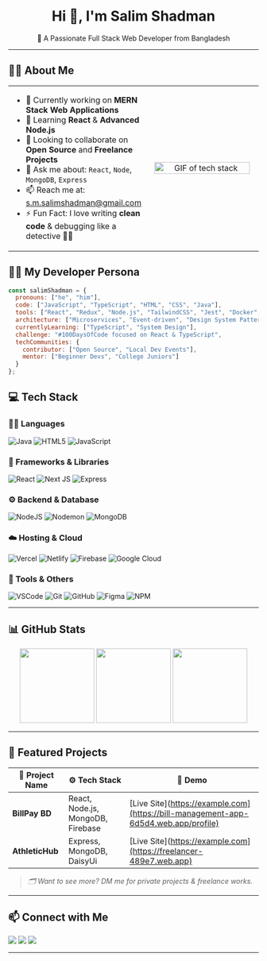 <h1 align="center">Hi 👋, I'm Salim Shadman</h1>
<p align="center">🚀 A Passionate Full Stack Web Developer from Bangladesh</p>

---
## 🧑‍💻 About Me

<div align="center">
  <table>
    <tr>
      <td width="50%" valign="top">

<ul>
  <li>🔭 Currently working on <strong>MERN Stack Web Applications</strong></li>
  <li>🌱 Learning <strong>React</strong> & <strong>Advanced Node.js</strong></li>
  <li>👯 Looking to collaborate on <strong>Open Source</strong> and <strong>Freelance Projects</strong></li>
  <li>💬 Ask me about: <code>React</code>, <code>Node</code>, <code>MongoDB</code>, <code>Express</code></li>
  <li>📫 Reach me at: <a href="mailto:s.m.salimshadman@gmail.com">s.m.salimshadman@gmail.com</a></li>
  <li>⚡ Fun Fact: I love writing <strong>clean code</strong> & debugging like a detective 🕵️‍♂️</li>
</ul>
      </td>
      <td width="50%" align="center">
        <img src="https://media.giphy.com/media/qgQUggAC3Pfv687qPC/giphy.gif" width="95%" alt="GIF of tech stack">
      </td>
    </tr>
  </table>
</div>

## 👨‍🔬 My Developer Persona

```js
const salimShadman = {
  pronouns: ["he", "him"],
  code: ["JavaScript", "TypeScript", "HTML", "CSS", "Java"],
  tools: ["React", "Redux", "Node.js", "TailwindCSS", "Jest", "Docker", "Figma"],
  architecture: ["Microservices", "Event-driven", "Design System Pattern"],
  currentlyLearning: ["TypeScript", "System Design"],
  challenge: "#100DaysOfCode focused on React & TypeScript",
  techCommunities: {
    contributor: ["Open Source", "Local Dev Events"],
    mentor: ["Beginner Devs", "College Juniors"]
  }
};
```

## 💻 Tech Stack

### 👨‍💻 Languages
![Java](https://img.shields.io/badge/Java-%23ED8B00.svg?style=for-the-badge&logo=openjdk&logoColor=white)
![HTML5](https://img.shields.io/badge/HTML5-%23E34F26.svg?style=for-the-badge&logo=html5&logoColor=white)
![JavaScript](https://img.shields.io/badge/JavaScript-%23323330.svg?style=for-the-badge&logo=javascript&logoColor=%23F7DF1E)

### 🧩 Frameworks & Libraries
![React](https://img.shields.io/badge/React-%2320232a.svg?style=for-the-badge&logo=react&logoColor=%2361DAFB)
![Next JS](https://img.shields.io/badge/Next.js-black?style=for-the-badge&logo=next.js&logoColor=white)
![Express](https://img.shields.io/badge/Express.js-%23404d59.svg?style=for-the-badge&logo=express&logoColor=white)

### ⚙️ Backend & Database
![NodeJS](https://img.shields.io/badge/Node.js-339933?style=for-the-badge&logo=nodedotjs&logoColor=white)
![Nodemon](https://img.shields.io/badge/Nodemon-76D04B?style=for-the-badge&logo=nodemon&logoColor=white)
![MongoDB](https://img.shields.io/badge/MongoDB-%2347A248.svg?style=for-the-badge&logo=mongodb&logoColor=white)

### ☁️ Hosting & Cloud
![Vercel](https://img.shields.io/badge/Vercel-%23000000.svg?style=for-the-badge&logo=vercel&logoColor=white)
![Netlify](https://img.shields.io/badge/Netlify-00C7B7.svg?style=for-the-badge&logo=netlify&logoColor=white)
![Firebase](https://img.shields.io/badge/Firebase-FFCA28?style=for-the-badge&logo=firebase&logoColor=white)
![Google Cloud](https://img.shields.io/badge/GoogleCloud-%234285F4.svg?style=for-the-badge&logo=google-cloud&logoColor=white)

### 🧰 Tools & Others
![VSCode](https://img.shields.io/badge/VS%20Code-007ACC.svg?style=for-the-badge&logo=visual-studio-code&logoColor=white)
![Git](https://img.shields.io/badge/Git-F05032.svg?style=for-the-badge&logo=git&logoColor=white)
![GitHub](https://img.shields.io/badge/GitHub-181717.svg?style=for-the-badge&logo=github&logoColor=white)
![Figma](https://img.shields.io/badge/Figma-F24E1E.svg?style=for-the-badge&logo=figma&logoColor=white)
![NPM](https://img.shields.io/badge/NPM-%23CB3837.svg?style=for-the-badge&logo=npm&logoColor=white)

---

## 📊 GitHub Stats

<p align="center">
  <img src="https://github-readme-stats.vercel.app/api?username=Salim-Shadman&theme=dark&hide_border=false&include_all_commits=true&count_private=true" height="150px"/>
  <img src="https://nirzak-streak-stats.vercel.app/?user=Salim-Shadman&theme=dark&hide_border=false" height="150px"/>
  <img src="https://github-readme-stats.vercel.app/api/top-langs/?username=Salim-Shadman&theme=dark&hide_border=false&layout=compact" height="150px"/>
</p>

---

## 🚀 Featured Projects

| 💼 Project Name     | ⚙️ Tech Stack                      | 🔗 Demo                 |
|---------------------|------------------------------------|--------------------------|
| **BillPay BD**      | React, Node.js, MongoDB, Firebase | [Live Site](https://example.com](https://bill-management-app-6d5d4.web.app/profile) |
| **AthleticHub**     | Express, MongoDB, DaisyUi     | [Live Site](https://example.com](https://freelancer-489e7.web.app) |


> _🗂️ Want to see more? DM me for private projects & freelance works._

---

## 📫 Connect with Me

<p align="left">
  <a href="mailto:s.m.salimshadman@gmail.com"><img src="https://img.shields.io/badge/Gmail-D14836?style=for-the-badge&logo=gmail&logoColor=white"></a>
  <a href="https://linkedin.com/in/salim-shadman"><img src="https://img.shields.io/badge/LinkedIn-0077B5.svg?style=for-the-badge&logo=linkedin&logoColor=white"></a>
  <a href="https://facebook.com/salimshadman"><img src="https://img.shields.io/badge/Facebook-1877F2.svg?style=for-the-badge&logo=facebook&logoColor=white"></a>
</p>

---


